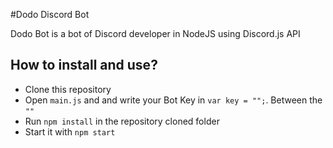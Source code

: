 #Dodo Discord Bot

Dodo Bot is a bot of Discord developer in NodeJS using Discord.js API

## How to install and use?

* Clone this repository
* Open `main.js` and and write your Bot Key in `var key = "";`. Between the `""`
* Run `npm install` in the repository cloned folder
* Start it with `npm start`